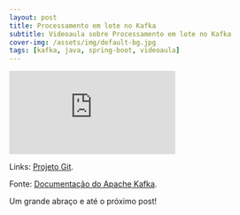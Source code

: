 ```yaml
---
layout: post
title: Processamento em lote no Kafka
subtitle: Videoaula sobre Processamento em lote no Kafka
cover-img: /assets/img/default-bg.jpg
tags: [kafka, java, spring-boot, videoaula]
---
```


<div class="video-container">
    <iframe src="https://www.youtube-nocookie.com/embed/Rj_sv6dqVVE" title="Apache Kafka - Processamento em lote" frameborder="0" allow="accelerometer; autoplay; clipboard-write; encrypted-media; gyroscope; picture-in-picture" allowfullscreen></iframe>
</div>

Links:
<a href="https://github.com/danielwisky/daily-challenge" target="\_blank">Projeto Git</a>.

Fonte:
<a href="https://kafka.apache.org/documentation/" target="\_blank">Documentação do Apache Kafka</a>.

Um grande abraço e até o próximo post!

